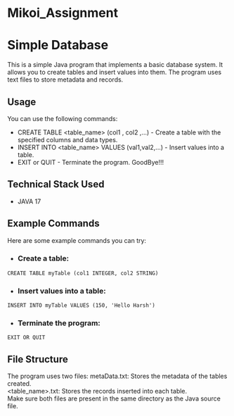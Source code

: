# Mikoi_Assignment
# Simple Database
This is a simple Java program that implements a basic database system. It allows you to create tables and insert values into them. 
The program uses text files to store metadata and records.

## Usage
You can use the following commands:
- CREATE TABLE <table_name> (col1 <datatype>, col2 <datatype>,...) - Create a table with the specified columns and data types.
- INSERT INTO <table_name> VALUES (val1,val2,...) - Insert values into a table.
- EXIT or QUIT - Terminate the program. GoodBye!!!
  
## Technical Stack Used
  - JAVA 17
  
## Example Commands
Here are some example commands you can try:

- ### Create a table:
```
CREATE TABLE myTable (col1 INTEGER, col2 STRING)
```
  
- ### Insert values into a table:
```
INSERT INTO myTable VALUES (150, 'Hello Harsh')
```
  
- ### Terminate the program:
```
EXIT OR QUIT
```
  
## File Structure
The program uses two files:
metaData.txt: Stores the metadata of the tables created.<br>
<table_name>.txt: Stores the records inserted into each table.<br>
Make sure both files are present in the same directory as the Java source file.
